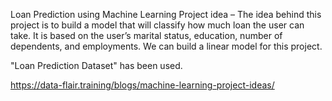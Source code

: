 Loan Prediction using Machine Learning
Project idea – The idea behind this project is to build a model that will classify how much loan the user can take. 
It is based on the user’s marital status, education, number of dependents, and employments. We can build a linear model for this project.

"Loan Prediction Dataset" has been used.

https://data-flair.training/blogs/machine-learning-project-ideas/
